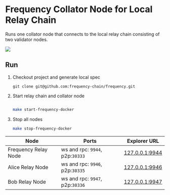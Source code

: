 # Frequency Collator Node for Local Relay Chain

Runs one collator node that connects to the local relay chain consisting of two validator nodes.

![](https://github.com/frequency-chain/frequency/blob/main/docs/images/local-dev-env-option-2.jpg?raw=true)

## Run

1.  Checkout project and generate local spec

    ```
    git clone git@github.com:frequency-chain/frequency.git
    ```

1.  Start relay chain and collator node

    ```sh

    make start-frequency-docker
    ```

1.  Stop all nodes

    ```sh
    make stop-frequency-docker
    ```

| **Node**             | **Ports**                       | **Explorer URL**                                                                          |
| -------------------- | ------------------------------- | ----------------------------------------------------------------------------------------- |
| Frequency Relay Node | ws and rpc: `9944`, p2p:`30333` | [127.0.0.1:9944](https://polkadot.js.org/apps/?rpc=ws%3A%2F%2F127.0.0.1%3A9944#/explorer) |
| Alice Relay Node     | ws and rpc: `9946`, p2p:`30335` | [127.0.0.1:9946](https://polkadot.js.org/apps/?rpc=ws%3A%2F%2F127.0.0.1%3A9946#/explorer) |
| Bob Relay Node       | ws and rpc: `9947`, p2p:`30336` | [127.0.0.1:9947](https://polkadot.js.org/apps/?rpc=ws%3A%2F%2F127.0.0.1%3A9947#/explorer) |

```

```
